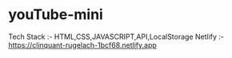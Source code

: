 # youTube-mini
Tech Stack :- HTML,CSS,JAVASCRIPT,API,LocalStorage
Netlify :- https://clinquant-rugelach-1bcf68.netlify.app
